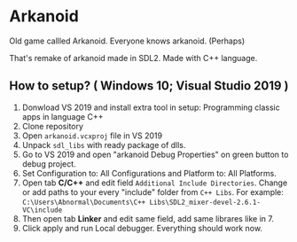 # Arkanoid
Old game callled Arkanoid. Everyone knows arkanoid. (Perhaps)

That's remake of arkanoid made in SDL2. Made with C++ language. 


## How to setup? ( Windows 10; Visual Studio 2019 )
1. Donwload VS 2019 and install extra tool in setup: Programming classic apps in language C++
2. Clone repository
3. Open `arkanoid.vcxproj` file in VS 2019
4. Unpack `sdl_libs` with ready package of dlls.
5. Go to VS 2019 and open "arkanoid Debug Properties" on green button to debug project.
6. Set Configuration to: All Configurations and Platform to: All Platforms.
7. Open tab **C/C++** and edit field `Additional Include Directories`. Change or add paths to your every "include" folder from `C++ Libs`. For example: `C:\Users\Abnormal\Documents\C++ Libs\SDL2_mixer-devel-2.6.1-VC\include`
8. Then open tab **Linker** and edit same field, add same librares like in 7.
9. Click apply and run Local debugger. Everything should work now.
